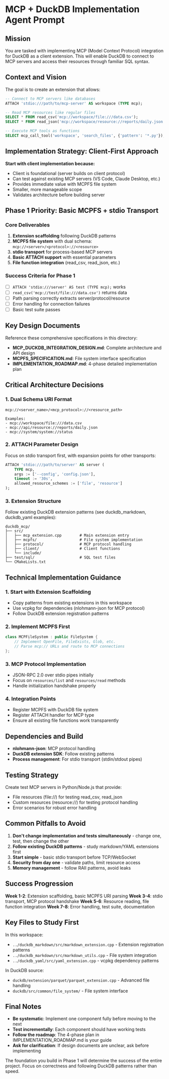 # MCP + DuckDB Implementation Agent Prompt

## Mission
You are tasked with implementing MCP (Model Context Protocol) integration for DuckDB as a client extension. This will enable DuckDB to connect to MCP servers and access their resources through familiar SQL syntax.

## Context and Vision
The goal is to create an extension that allows:
```sql
-- Connect to MCP servers like databases
ATTACH 'stdio:///path/to/mcp-server' AS workspace (TYPE mcp);

-- Read MCP resources like regular files
SELECT * FROM read_csv('mcp://workspace/file:///data.csv');
SELECT * FROM read_json('mcp://workspace/resource://reports/daily.json');

-- Execute MCP tools as functions
SELECT mcp_call_tool('workspace', 'search_files', {'pattern': '*.py'});
```

## Implementation Strategy: Client-First Approach

**Start with client implementation because:**
- Client is foundational (server builds on client protocol)
- Can test against existing MCP servers (VS Code, Claude Desktop, etc.)
- Provides immediate value with MCPFS file system
- Smaller, more manageable scope
- Validates architecture before building server

## Phase 1 Priority: Basic MCPFS + stdio Transport

### Core Deliverables
1. **Extension scaffolding** following DuckDB patterns
2. **MCPFS file system** with dual schema: `mcp://<server>/<protocol>://<resource>`
3. **stdio transport** for process-based MCP servers
4. **Basic ATTACH support** with essential parameters
5. **File function integration** (read_csv, read_json, etc.)

### Success Criteria for Phase 1
- [ ] `ATTACH 'stdio:///server' AS test (TYPE mcp);` works
- [ ] `read_csv('mcp://test/file:///data.csv')` returns data
- [ ] Path parsing correctly extracts server/protocol/resource
- [ ] Error handling for connection failures
- [ ] Basic test suite passes

## Key Design Documents
Reference these comprehensive specifications in this directory:
- **MCP_DUCKDB_INTEGRATION_DESIGN.md**: Complete architecture and API design
- **MCPFS_SPECIFICATION.md**: File system interface specification  
- **IMPLEMENTATION_ROADMAP.md**: 4-phase detailed implementation plan

## Critical Architecture Decisions

### 1. Dual Schema URI Format
```
mcp://<server_name>/<mcp_protocol>://<resource_path>

Examples:
- mcp://workspace/file:///data.csv
- mcp://api/resource://reports/daily.json
- mcp://system/system://status
```

### 2. ATTACH Parameter Design
Focus on stdio transport first, with expansion points for other transports:
```sql
ATTACH 'stdio:///path/to/server' AS server (
    TYPE mcp,
    args := ['--config', 'config.json'],
    timeout := '30s',
    allowed_resource_schemes := ['file', 'resource']
);
```

### 3. Extension Structure
Follow existing DuckDB extension patterns (see duckdb_markdown, duckdb_yaml examples):
```
duckdb_mcp/
├── src/
│   ├── mcp_extension.cpp        # Main extension entry
│   ├── mcpfs/                   # File system implementation
│   ├── protocol/                # MCP protocol handling
│   ├── client/                  # Client functions
│   └── include/
├── test/sql/                    # SQL test files
└── CMakeLists.txt
```

## Technical Implementation Guidance

### 1. Start with Extension Scaffolding
- Copy patterns from existing extensions in this workspace
- Use vcpkg for dependencies (nlohmann-json for MCP protocol)
- Follow DuckDB extension registration patterns

### 2. Implement MCPFS First
```cpp
class MCPFileSystem : public FileSystem {
    // Implement OpenFile, FileExists, Glob, etc.
    // Parse mcp:// URLs and route to MCP connections
};
```

### 3. MCP Protocol Implementation
- JSON-RPC 2.0 over stdio pipes initially
- Focus on `resources/list` and `resources/read` methods
- Handle initialization handshake properly

### 4. Integration Points
- Register MCPFS with DuckDB file system
- Register ATTACH handler for MCP type
- Ensure all existing file functions work transparently

## Dependencies and Build
- **nlohmann-json**: MCP protocol handling
- **DuckDB extension SDK**: Follow existing patterns
- **Process management**: For stdio transport (stdin/stdout pipes)

## Testing Strategy
Create test MCP servers in Python/Node.js that provide:
- File resources (file://) for testing read_csv, read_json
- Custom resources (resource://) for testing protocol handling
- Error scenarios for robust error handling

## Common Pitfalls to Avoid
1. **Don't change implementation and tests simultaneously** - change one, test, then change the other
2. **Follow existing DuckDB patterns** - study markdown/YAML extensions first
3. **Start simple** - basic stdio transport before TCP/WebSocket
4. **Security from day one** - validate paths, limit resource access
5. **Memory management** - follow RAII patterns, avoid leaks

## Success Progression
**Week 1-2**: Extension scaffolding, basic MCPFS URI parsing
**Week 3-4**: stdio transport, MCP protocol handshake
**Week 5-6**: Resource reading, file function integration
**Week 7-8**: Error handling, test suite, documentation

## Key Files to Study First
In this workspace:
- `../duckdb_markdown/src/markdown_extension.cpp` - Extension registration patterns
- `../duckdb_markdown/src/markdown_utils.cpp` - File system integration
- `../duckdb_yaml/src/yaml_extension.cpp` - vcpkg dependency patterns

In DuckDB source:
- `duckdb/extension/parquet/parquet_extension.cpp` - Advanced file handling
- `duckdb/src/common/file_system/` - File system interface

## Final Notes
- **Be systematic**: Implement one component fully before moving to the next
- **Test incrementally**: Each component should have working tests
- **Follow the roadmap**: The 4-phase plan in IMPLEMENTATION_ROADMAP.md is your guide
- **Ask for clarification**: If design documents are unclear, ask before implementing

The foundation you build in Phase 1 will determine the success of the entire project. Focus on correctness and following DuckDB patterns rather than speed.